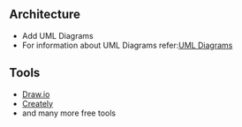 ## Architecture
  * Add UML Diagrams
  * For information about UML Diagrams refer:[UML Diagrams](https://www.uml-diagrams.org/uml-25-diagrams.html)
## Tools
  * [Draw.io](https://app.diagrams.net/)
  * [Creately](https://app.creately.com/d/create)
  * and many more free tools
